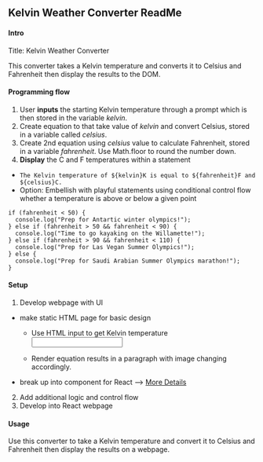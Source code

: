 ## Kelvin Weather Converter  ReadMe

#### Intro
Title: Kelvin Weather Converter

This converter takes a Kelvin temperature and converts it to Celsius and Fahrenheit then display the results to the DOM.

#### Programming flow
1. User **inputs** the starting Kelvin temperature through a prompt which is then stored in the variable _kelvin_.
2. Create equation to that take value of _kelvin_ and convert Celsius, stored in a variable called _celsius_.
3. Create 2nd equation using _celsius_ value to calculate Fahrenheit, stored in a variable _fahrenheit_.  Use Math.floor to round the number down.
4. **Display** the C and F temperatures
within a statement
 * `The Kelvin temperature of ${kelvin}K is equal to ${fahrenheit}F and ${celsius}C.`
 * Option: Embellish with playful statements using conditional control flow whether a temperature is above or below a given point
```
if (fahrenheit < 50) {
  console.log("Prep for Antartic winter olympics!");
} else if (fahrenheit > 50 && fahrenheit < 90) {
  console.log("Time to go kayaking on the Willamette!");
} else if (fahrenheit > 90 && fahrenheit < 110) {
  console.log("Prep for Las Vegan Summer Olympics!");
} else {
  console.log("Prep for Saudi Arabian Summer Olympics marathon!");
}
```

#### Setup
1. Develop webpage with UI
 * make static HTML page for basic design
    * Use HTML input to get Kelvin temperature <input type=text>

    * Render equation results in a paragraph with image changing accordingly.
 * break up into component for React --> [More Details](#)
 2. Add additional logic and control flow
 3. Develop into React webpage




#### Usage
Use this converter to take a Kelvin temperature and convert it to Celsius and Fahrenheit then display the results on a webpage.
